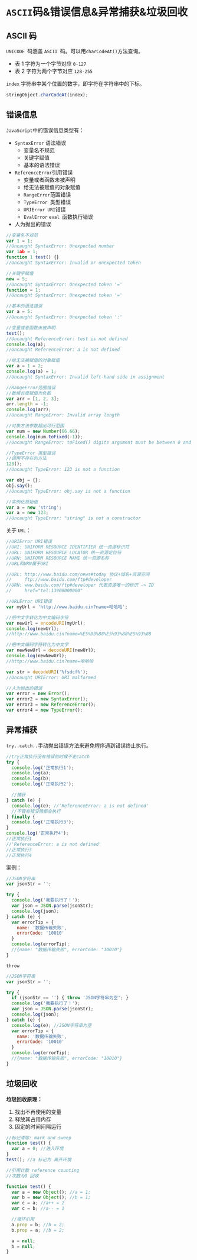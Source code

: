 # `ASCII`码&错误信息&异常捕获&垃圾回收



## ASCII 码

`UNICODE `码涵盖 `ASCII `码。可以用`charCodeAt()`方法查询。

- 表 1 字符为一个字节对应 `0-127`
- 表 2 字符为两个字节对应 `128-255`

`index` 字符串中某个位置的数字，即字符在字符串中的下标。

```js
stringObject.charCodeAt(index);
```



## 错误信息

`JavaScript`中的错误信息类型有：

- `SyntaxError` 语法错误
  - 变量名不规范
  - 关键字赋值
  - 基本的语法错误
- `ReferenceError`引用错误
  - 变量或者函数未被声明
  - 给无法被赋值的对象赋值
  - `RangeError`范围错误
  - `TypeError `类型错误
  - `URIError URI`错误
  - `EvalError` `eval `函数执行错误
- 人为抛出的错误

```js
//变量名不规范
var 1 = 1;
//Uncaught SyntaxError: Unexpected number
var 1ab = 1;
function 1 test() {}
//Uncaught SyntaxError: Invalid or unexpected token
```

```js
//关键字赋值
new = 5;
//Uncaught SyntaxError: Unexpected token '='
function = 1;
//Uncaught SyntaxError: Unexpected token '='
```

```js
//基本的语法错误
var a = 5:
//Uncaught SyntaxError: Unexpected token ':'
```

```js
//变量或者函数未被声明
test();
//Uncaught ReferenceError: test is not defined
console.log(a);
//Uncaught ReferenceError: a is not defined
```

```js
//给无法被赋值的对象赋值
var a = 1 = 2;
console.log(a) = 1;
//Uncaught SyntaxError: Invalid left-hand side in assignment
```

```js
//RangeError范围错误
//数组长度赋值为负数
var arr = [1, 2, 3];
arr.length = -1;
console.log(arr);
//Uncaught RangeError: Invalid array length

//对象方法参数超出可行范围
var num = new Number(66.66);
console.log(num.toFixed(-1));
//Uncaught RangeError: toFixed() digits argument must be between 0 and 100
```

```js
//TypeError 类型错误
//调用不存在的方法
123();
//Uncaught TypeError: 123 is not a function

var obj = {};
obj.say();
//Uncaught TypeError: obj.say is not a function

//实例化原始值
var a = new 'string';
var a = new 123;
//Uncaught TypeError: "string" is not a constructor
```

关于 `URL`：

```js
//URIError URI错误
//URI: UNIFORM RESOURCE IDENTIFIER 统一资源标识符
//URL: UNIFORM RESOURCE LOCATOR 统一资源定位符
//URN: UNIFORM RESOURCE NAME 统一资源名称
//URL和URN属于URI

//URL: http://www.baidu.com/news#today 协议+域名+资源空间
//     ftp://www.baidu.com/ftp#developer
//URN: www.baidu.com/ftp#developer 代表资源唯一的标识 -> ID
//     href="tel:13900000000"
```

```js
//URLError URI错误
var myUrl = 'http://www.baidu.cin?name=哈哈哈';

//把中文字转化为中文编码字符
var newUrl = encodeURI(myUrl);
console.log(newUrl);
//http://www.baidu.cin?name=%E5%93%88%E5%93%88%E5%93%88

//把中文编码字符转化为中文字
var newNewUrl = decodeURI(newUrl);
console.log(newNewUrl);
//http://www.baidu.cin?name=哈哈哈

var str = decodeURI('%fsdcf%');
//Uncaught URIError: URI malformed
```

```js
//人为抛出的错误
var error = new Error();
var error2 = new SyntaxError();
var error3 = new ReferenceError();
var error4 = new TypeError();
```

## 异常捕获

`try..catch..`手动抛出错误方法来避免程序遇到错误终止执行。

```js
//try正常执行没有错误的时候不走catch
try {
  console.log('正常执行1');
  console.log(a);
  console.log(b);
  console.log('正常执行2');

  //捕获
} catch (e) {
  console.log(e); //'ReferenceError: a is not defined'
  //不管有错没错都会执行
} finally {
  console.log('正常执行3');
}
console.log('正常执行4');
//正常执行1
//'ReferenceError: a is not defined'
//正常执行3
//正常执行4
```

案例：

```js
//JSON字符串
var jsonStr = '';

try {
  console.log('我要执行了！');
  var json = JSON.parse(jsonStr);
  console.log(json);
} catch (e) {
  var errorTip = {
    name: '数据传输失败',
    errorCode: '10010'
  }
  console.log(errorTip);
  //{name: "数据传输失败", errorCode: "10010"}
}
```

`throw`

```js
//JSON字符串
var jsonStr = '';

try {
  if (jsonStr == '') { throw 'JSON字符串为空'; }
  console.log('我要执行了！');
  var json = JSON.parse(jsonStr);
  console.log(json);
} catch (e) {
  console.log(e); //JSON字符串为空
  var errorTip = {
    name: '数据传输失败',
    errorCode: '10010'
  }
  console.log(errorTip);
  //{name: "数据传输失败", errorCode: "10010"}
}

```

## 垃圾回收

**垃圾回收原理：**

1. 找出不再使用的变量
2. 释放其占用内存
3. 固定的时间间隔运行

```js
//标记清除: mark and sweep
function test() {
  var a = 0; //进入环境
}
test(); //a 标记为 离开环境

//引用计数 reference counting
//次数为0 回收

function test() {
  var a = new Object(); //a = 1;
  var b = new Object(); //b = 1;
  var c = a; //a++ = 2
  var c = b; //a-- = 1

  //循环引用
  a.prop = b; //b = 2;
  b.prop = a; //b = 2;

  a = null;
  b = null;
}

```



